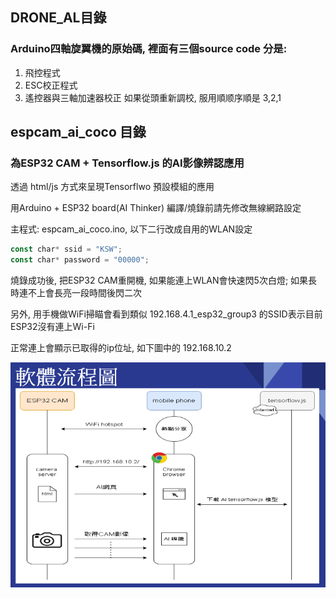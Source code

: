 ## DRONE_AL目錄
### Arduino四軸旋翼機的原始碼, 裡面有三個source code 分是:
1. 飛控程式
2. ESC校正程式
3. 遙控器與三軸加速器校正
如果從頭重新調校, 服用順顺序順是 3,2,1

## espcam_ai_coco 目錄
### 為ESP32 CAM + Tensorflow.js 的AI影像辨認應用
透過 html/js 方式來呈現Tensorflwo 預設模組的應用

用Arduino + ESP32 board(AI Thinker) 編譯/燒錄前請先修改無線網路設定

主程式: espcam_ai_coco.ino, 以下二行改成自用的WLAN設定

``` javascript
const char* ssid = "KSW";
const char* password = "00000";
```
燒錄成功後, 把ESP32 CAM重開機, 如果能連上WLAN會快速閃5次白燈; 如果長時連不上會長亮一段時間後閃二次

另外, 用手機做WiFi掃瞄會看到類似 192.168.4.1_esp32_group3 的SSID表示目前ESP32沒有連上Wi-Fi

正常連上會顯示已取得的ip位址, 如下圖中的 192.168.10.2

 ![服用方法](https://github.com/Kafkakav/uavstudy/blob/main/esp32cam_flow.png "服用方法")
